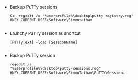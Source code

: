 - Backup PuTTy sessions
    <pre><code>C:> regedit /e "%userprofile%\desktop\putty-registry.reg" HKEY_CURRENT_USER\Software\Simontatham
    </code></pre>

- Launchy PuTTy session as shortcut
    <pre><code>[PuTTy.ext] -load [SessionName]
    </code></pre>

- Backup PuTTy session
		<pre><code>regedit /e "%userprofile%\desktop\putty-sessions.reg" HKEY_CURRENT_USER\Software\SimonTatham\PuTTY\Sessions
		</code></pre>
